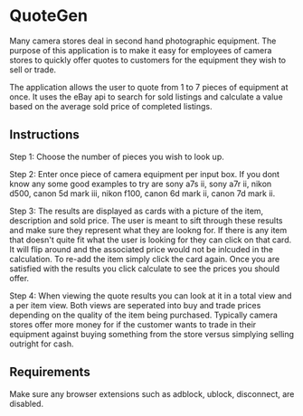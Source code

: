 # QuoteGen

Many camera stores deal in second hand photographic equipment. The purpose of this application is to 
make it easy for employees of camera stores to quickly offer quotes to customers for the equipment
they wish to sell or trade.

The application allows the user to quote from 1 to 7 pieces of equipment at once. It uses the eBay api to search for sold listings and calculate a value based on the average sold price of completed listings.  

## Instructions

Step 1: Choose the number of pieces you wish to look up. 

Step 2: Enter once piece of camera equipment per input box. If you dont know any some good examples to try are sony a7s ii, sony a7r ii, nikon d500, canon 5d mark iii, nikon f100, canon 6d mark ii, canon 7d mark ii.

Step 3: The results are displayed as cards with a picture of the item, description and sold price. The user is meant to sift through these results and make sure they represent what they are lookng for. If there is
any item that doesn't quite fit what the user is looking for they can click on that card. It will flip around and the associated price would not be inlcuded in the calculation. To re-add the item simply click the card
again. Once you are satisfied with the results you click calculate to see the prices you should offer. 

Step 4: When viewing the quote results you can look at it in a total view and a per item view. Both views are seperated into buy and trade prices depending on the quality of the item being purchased. Typically camera
stores offer more money for if the customer wants to trade in their equipment against buying something from the store versus simplying selling outright for cash. 

## Requirements 

Make sure any browser extensions such as adblock, ublock, disconnect, are disabled. 

